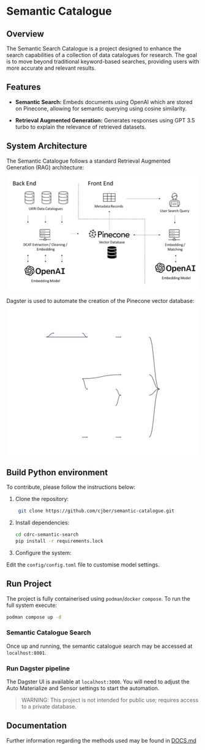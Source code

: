 # Semantic Catalogue

## Overview

The Semantic Search Catalogue is a project designed to enhance the search capabilities of a collection of data catalogues for research. The goal is to move beyond traditional keyword-based searches, providing users with more accurate and relevant results.

## Features

- **Semantic Search:** Embeds documents using OpenAI which are stored on Pinecone, allowing for semantic querying using cosine similarity.

- **Retrieval Augmented Generation:** Generates responses using GPT 3.5 turbo to explain the relevance of retrieved datasets.

## System Architecture

The Semantic Catalogue follows a standard Retrieval Augmented Generation (RAG) architecture:

![](./reports/figs/system.png)

Dagster is used to automate the creation of the Pinecone vector database:

![](./reports/figs/Global_Asset_Lineage.svg)

## Build Python environment

To contribute, please follow the instructions below:

1. Clone the repository:

   ```bash
    git clone https://github.com/cjber/semantic-catalogue.git
   ```

2. Install dependencies:

    ```bash
    cd cdrc-semantic-search
    pip install -r requirements.lock
    ```

3. Configure the system:

Edit the `config/config.toml` file to customise model settings.

## Run Project

The project is fully containerised using `podman`/`docker` `compose`. To run the full system execute:

```bash
podman compose up -d
```

### Semantic Catalogue Search

Once up and running, the semantic catalogue search may be accessed at `localhost:8001`.

### Run Dagster pipeline

The Dagster UI is available at `localhost:3000`. You will need to adjust the Auto Materialize and Sensor settings to start the automation.


> WARNING: This project is not intended for public use; requires access to a private database.

## Documentation

Further information regarding the methods used may be found in [DOCS.md](./reports/DOCS.md)
